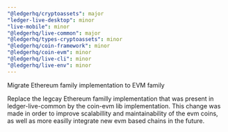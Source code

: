 ```yaml
---
"@ledgerhq/cryptoassets": major
"ledger-live-desktop": minor
"live-mobile": minor
"@ledgerhq/live-common": major
"@ledgerhq/types-cryptoassets": minor
"@ledgerhq/coin-framework": minor
"@ledgerhq/coin-evm": minor
"@ledgerhq/live-cli": minor
"@ledgerhq/live-env": minor
---
```


Migrate Ethereum family implementation to EVM family

Replace the legcay Ethereum familly implementation that was present in ledger-live-common by the coin-evm lib implementation.
This change was made in order to improve scalabillity and maintainability of the evm coins, as well as more easilly integrate new evm based chains in the future.

